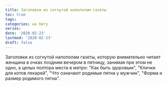 ```yaml
---
title: Заголовки из согнутой напополам газеты
toc: true
tags:
categories: на бегу
series:
date: '2020-02-23'
lastmod: '2020-02-23'
draft: false
---
```


Заголовки из согнутой напополам газеты, которую внимательно читает женщина в очках поздним вечером в пятницу, занимая при этом не одно, а целых полтора места в метро: "Как быть здоровым", "Клички для котов лекарей", "Что означают родимые пятна у мужчин", "Форма и размер родимого пятна".
